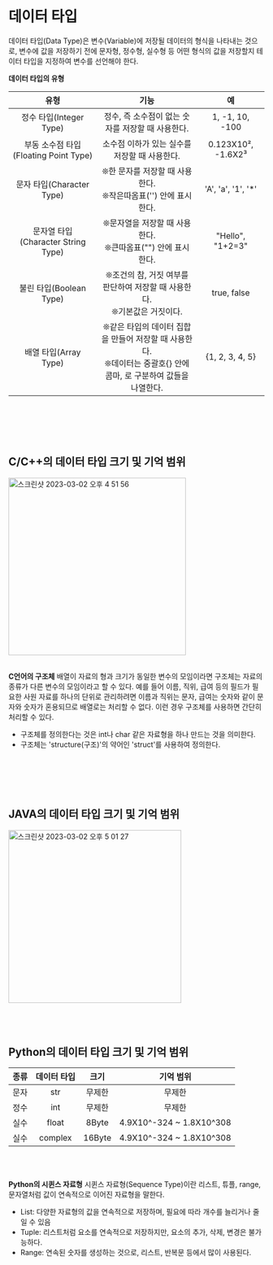# 데이터 타입
데이터 타입(Data Type)은 변수(Variable)에 저장될 데이터의 형식을 나타내는 것으로, 변수에 값을 저장하기 전에 문자형, 정수형, 실수형 등 어떤 형식의 값을 저장할지 테이터 타입을 지정하여 변수를 선언해야 한다.

**데이터 타입의 유형**

유형|기능|예
:---:|:---:|:---:
정수 타입(Integer Type)|정수, 즉 소수점이 없는 숫자를 저장할 때 사용한다.|1, -1, 10, -100
부동 소수점 타입(Floating Point Type)|소수점 이하가 있는 실수를 저장할 때 사용한다.|0.123X10², -1.6X2³
문자 타입(Character Type)|❊한 문자를 저장할 때 사용한다. <br> ❊작은따옴표('') 안에 표시한다.|'A', 'a', '1', '*'
문자열 타입(Character String Type)|❊문자열을 저장할 때 사용한다. <br> ❊큰따옴표("") 안에 표시한다.|"Hello", "1+2=3"
불린 타입(Boolean Type)|❊조건의 참, 거짓 여부를 판단하여 저장할 때 사용한다. <br> ❊기본값은 거짓이다.|true, false
배열 타입(Array Type)|❊같은 타입의 데이터 집합을 만들어 저장할 때 사용한다. <br> ❊데이터는 중괄호{} 안에 콤마, 로 구분하여 값들을 나열한다.|{1, 2, 3, 4, 5}

<br>
<br>
<br>
<br>

## C/C++의 데이터 타입 크기 및 기억 범위
<img width="349" alt="스크린샷 2023-03-02 오후 4 51 56" src="https://user-images.githubusercontent.com/125357376/222365459-c89036a4-2133-4a48-b50a-943ba25cd5ab.png">

<br>
<br>

**C언어의 구조체**
배열이 자료의 형과 크기가 동일한 변수의 모임이라면 구조체는 자료의 종류가 다른 변수의 모임이라고 할 수 있다. 예를 들어 이름, 직위, 급여 등의 필드가 필요한 사원 자료를 하나의 단위로 관리하려면 이름과 직위는 문자, 급여는 숫자와 같이 문자와 숫자가 혼용되므로 배열로는 처리할 수 없다. 이런 경우 구조체를 사용하면 간단히 처리할 수 있다.
- 구조체를 정의한다는 것은 int나 char 같은 자료형을 하나 만드는 것을 의미한다.
- 구조체는 'structure(구조)'의 약어인 'struct'를 사용하여 정의한다.

<br>
<br>
<br>
<br>

## JAVA의 데이터 타입 크기 및 기억 범위
<img width="340" alt="스크린샷 2023-03-02 오후 5 01 27" src="https://user-images.githubusercontent.com/125357376/222367428-8833ce1a-7ad0-4629-8a36-432b1d03fa34.png">


<br>
<br>
<br>
<br>

## Python의 데이터 타입 크기 및 기억 범위

종류|데이터 타입|크기|기억 범위
:---:|:---:|:---:|:---:
문자|str|무제한|무제한
정수|int|무제한|무제한
실수|float|8Byte|4.9X10^-324 ~ 1.8X10^308
실수|complex|16Byte|4.9X10^-324 ~ 1.8X10^308

<br>
<br>

**Python의 시퀸스 자료형**
시퀸스 자료형(Sequence Type)이란 리스트, 튜플, range, 문자열처럼 값이 연속적으로 이어진 자료형을 말한다.

- List: 다양한 자료형의 값을 연속적으로 저장하며, 필요에 따라 개수를 늘리거나 줄일 수 있음
- Tuple: 리스트처럼 요소를 연속적으로 저장하지만, 요소의 추가, 삭제, 변경은 불가능하다.
- Range: 연속된 숫자를 생성하는 것으로, 리스트, 반복문 등에서 많이 사용된다.


